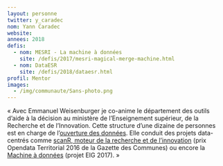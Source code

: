 ```yaml
---
layout: personne
twitter: y_caradec
nom: Yann Caradec
website:
annees: 2018
defis:
  - nom: MESRI - La machine à données
    site: /defis/2017/mesri-magical-merge-machine.html
  - nom: DataESR
    site: /defis/2018/dataesr.html
profil: Mentor
images:
  - /img/communaute/Sans-photo.png
---
```


« Avec Emmanuel Weisenburger je co-anime le département des
outils d’aide à la décision au ministère de l’Enseignement supérieur,
de la Recherche et de l’Innovation. Cette structure d’une dizaine de
personnes est en charge de l’[ouverture des
données](https://data.enseignementsup-recherche.gouv.fr/). Elle
conduit des projets data-centrés comme [scanR, moteur de la recherche
et de l’innovation](http://scanr.enseignementsup-recherche.gouv.fr/)
(prix Opendata Territorial 2016 de la Gazette des Communes) ou encore
la [Machine à données](https://github.com/eig-2017/the-magical-csv-merge-machine)
(projet EIG 2017). »
